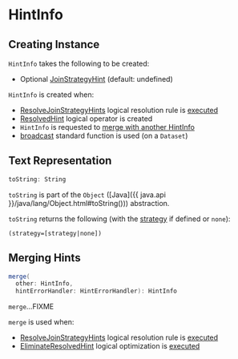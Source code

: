 # HintInfo

## Creating Instance

`HintInfo` takes the following to be created:

* <span id="strategy"> Optional [JoinStrategyHint](JoinStrategyHint.md) (default: undefined)

`HintInfo` is created when:

* [ResolveJoinStrategyHints](logical-analysis-rules/ResolveJoinStrategyHints.md) logical resolution rule is [executed](logical-analysis-rules/ResolveJoinStrategyHints.md#createHintInfo)
* [ResolvedHint](logical-operators/ResolvedHint.md) logical operator is created
* `HintInfo` is requested to [merge with another HintInfo](#merge)
* [broadcast](functions.md#broadcast) standard function is used (on a `Dataset`)

## <span id="toString"> Text Representation

```scala
toString: String
```

`toString` is part of the `Object` ([Java]({{ java.api }}/java/lang/Object.html#toString())) abstraction.

`toString` returns the following (with the [strategy](#strategy) if defined or `none`):

```text
(strategy=[strategy|none])
```

## <span id="merge"> Merging Hints

```scala
merge(
  other: HintInfo,
  hintErrorHandler: HintErrorHandler): HintInfo
```

`merge`...FIXME

`merge` is used when:

* [ResolveJoinStrategyHints](logical-analysis-rules/ResolveJoinStrategyHints.md) logical resolution rule is [executed](logical-analysis-rules/ResolveJoinStrategyHints.md#applyJoinStrategyHint)
* [EliminateResolvedHint](logical-optimizations/EliminateResolvedHint.md) logical optimization is [executed](logical-optimizations/EliminateResolvedHint.md#mergeHints)
